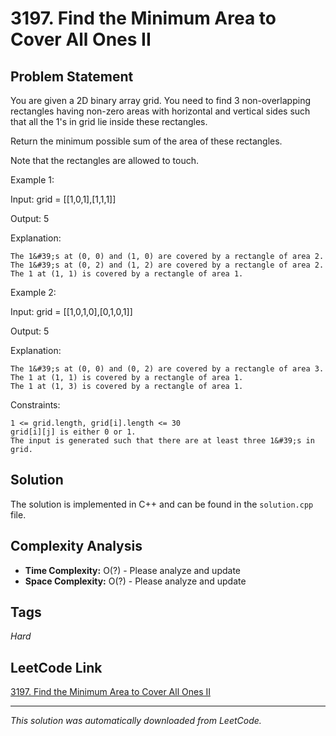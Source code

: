 # 3197. Find the Minimum Area to Cover All Ones II

## Problem Statement

You are given a 2D binary array grid. You need to find 3 non-overlapping rectangles having non-zero areas with horizontal and vertical sides such that all the 1&#39;s in grid lie inside these rectangles.

Return the minimum possible sum of the area of these rectangles.

Note that the rectangles are allowed to touch.

Example 1:

Input: grid = [[1,0,1],[1,1,1]]

Output: 5

Explanation:

	The 1&#39;s at (0, 0) and (1, 0) are covered by a rectangle of area 2.
	The 1&#39;s at (0, 2) and (1, 2) are covered by a rectangle of area 2.
	The 1 at (1, 1) is covered by a rectangle of area 1.

Example 2:

Input: grid = [[1,0,1,0],[0,1,0,1]]

Output: 5

Explanation:

	The 1&#39;s at (0, 0) and (0, 2) are covered by a rectangle of area 3.
	The 1 at (1, 1) is covered by a rectangle of area 1.
	The 1 at (1, 3) is covered by a rectangle of area 1.

Constraints:

	1 <= grid.length, grid[i].length <= 30
	grid[i][j] is either 0 or 1.
	The input is generated such that there are at least three 1&#39;s in grid.

## Solution

The solution is implemented in C++ and can be found in the `solution.cpp` file.

## Complexity Analysis

- **Time Complexity:** O(?) - Please analyze and update
- **Space Complexity:** O(?) - Please analyze and update

## Tags

*Hard*

## LeetCode Link

[3197. Find the Minimum Area to Cover All Ones II](https://leetcode.com/problems/find-the-minimum-area-to-cover-all-ones-ii/)

---

*This solution was automatically downloaded from LeetCode.*
